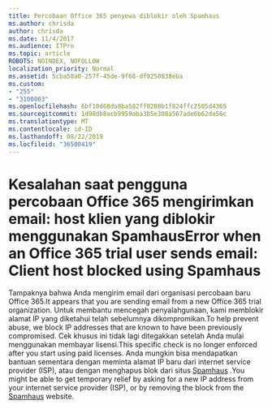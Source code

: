 ```yaml
---
title: Percobaan Office 365 penyewa diblokir oleh Spamhaus
ms.author: chrisda
author: chrisda
ms.date: 11/4/2017
ms.audience: ITPro
ms.topic: article
ROBOTS: NOINDEX, NOFOLLOW
localization_priority: Normal
ms.assetid: 5cba50a0-257f-45de-9f68-df9250838eba
ms.custom:
- "255"
- "3100003"
ms.openlocfilehash: 6bf10d68da8ba582ff0288b1f824ffc2505d4365
ms.sourcegitcommit: 1d98db8acb9959aba3b5e308a567ade6b62da56c
ms.translationtype: MT
ms.contentlocale: id-ID
ms.lasthandoff: 08/22/2019
ms.locfileid: "36500419"
---
```

# <a name="error-when-an-office-365-trial-user-sends-email-client-host-blocked-using-spamhaus"></a><span data-ttu-id="29cc7-102">Kesalahan saat pengguna percobaan Office 365 mengirimkan email: host klien yang diblokir menggunakan Spamhaus</span><span class="sxs-lookup"><span data-stu-id="29cc7-102">Error when an Office 365 trial user sends email: Client host blocked using Spamhaus</span></span>

<span data-ttu-id="29cc7-103">Tampaknya bahwa Anda mengirim email dari organisasi percobaan baru Office 365.</span><span class="sxs-lookup"><span data-stu-id="29cc7-103">It appears that you are sending email from a new Office 365 trial organization.</span></span> <span data-ttu-id="29cc7-104">Untuk membantu mencegah penyalahgunaan, kami memblokir alamat IP yang diketahui telah sebelumnya dikompromikan.</span><span class="sxs-lookup"><span data-stu-id="29cc7-104">To help prevent abuse, we block IP addresses that are known to have been previously compromised.</span></span> <span data-ttu-id="29cc7-105">Cek khusus ini tidak lagi ditegakkan setelah Anda mulai menggunakan membayar lisensi.</span><span class="sxs-lookup"><span data-stu-id="29cc7-105">This specific check is no longer enforced after you start using paid licenses.</span></span> <span data-ttu-id="29cc7-106">Anda mungkin bisa mendapatkan bantuan sementara dengan meminta alamat IP baru dari internet service provider (ISP), atau dengan menghapus blok dari situs [Spamhaus](https://go.microsoft.com/fwlink/p/?linkid=123245) .</span><span class="sxs-lookup"><span data-stu-id="29cc7-106">You might be able to get temporary relief by asking for a new IP address from your internet service provider (ISP), or by removing the block from the [Spamhaus](https://go.microsoft.com/fwlink/p/?linkid=123245) website.</span></span>
